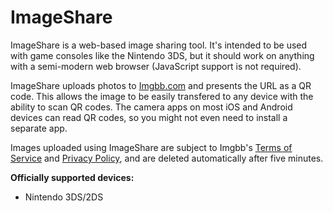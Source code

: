 # ImageShare
ImageShare is a web-based image sharing tool. It's intended to be used with game consoles like the Nintendo 3DS, but it should work on anything with a semi-modern web browser (JavaScript support is not required).

ImageShare uploads photos to [Imgbb.com](http://imgbb.com) and presents the URL as a QR code. This allows the image to be easily transfered to any device with the ability to scan QR codes. The camera apps on most iOS and Android devices can read QR codes, so you might not even need to install a separate app.

Images uploaded using ImageShare are subject to Imgbb's [Terms of Service](https://imgbb.com/tos) and [Privacy Policy](https://imgbb.com/privacy), and are deleted automatically after five minutes.

**Officially supported devices:**
 * Nintendo 3DS/2DS
